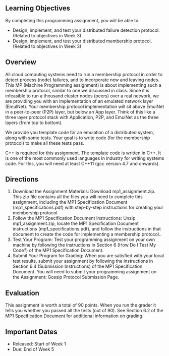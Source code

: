 ## Learning Objectives

By completing this programming assignment, you will be able to:

- Design, implement, and test your distributed failure detection protocol. (Related to objectives in Week 3)
- Design, implement, and test your distributed membership protocol. (Related to objectives in Week 3)

## Overview

All cloud computing systems need to run a membership protocol in order to detect process (node) failures, and to incorporate new and leaving nodes. This MP (Machine Programming assignment) is about implementing such a membership protocol, similar to one we discussed in class. Since it is infeasible to run a thousand cluster nodes (peers) over a real network, we are providing you with an implementation of an emulated network layer (EmulNet). Your membership protocol implementation will sit above EmulNet in a peer-to-peer (P2P) layer, but below an App layer. Think of this like a three layer protocol stack with Application, P2P, and EmulNet as the three layers (from top to bottom).

We provide you template code for an emulation of a distributed system, along with some tests. Your goal is to write code (for the membership protocol) to make all these tests pass.

C++ is required for this assignment. The template code is written in C++. It is one of the most commonly used languages in industry for writing systems code. For this, you will need at least C++11 (gcc version 4.7 and onwards).

## Directions

1. Download the Assignment Materials: Download mp1_assignment.zip. This zip file contains all the files you will need to complete this assignment, including the MP1 Specification Document (mp1_specifications.pdf) with step-by-step instructions for creating your membership protocol.
2. Follow the MP1 Specification Document Instructions: Unzip mp1_assignment.zip, locate the MP1 Specification Document instructions (mp1_specifications.pdf), and follow the instructions in that document to create the code for implementing a membership protocol..
3. Test Your Program: Test your programming assignment on your own machine by following the instructions in Section 6 (How Do I Test My Code?) of the MP1 Specification Document.
4. Submit Your Program for Grading: When you are satisfied with your local test results, submit your assignment by following the instructions in Section 6.4 (Submission Instructions) of the MP1 Specification Document. You will need to submit your programming assignment on the Assignment: Gossip Protocol Submission Page.

## Evaluation

This assignment is worth a total of 90 points. When you run the grader it tells you whether you passed all the tests (out of 90). See Section 6.2 of the MP1 Specification Document for additional information on grading.

## Important Dates
- Released: Start of Week 1
- Due: End of Week 5
